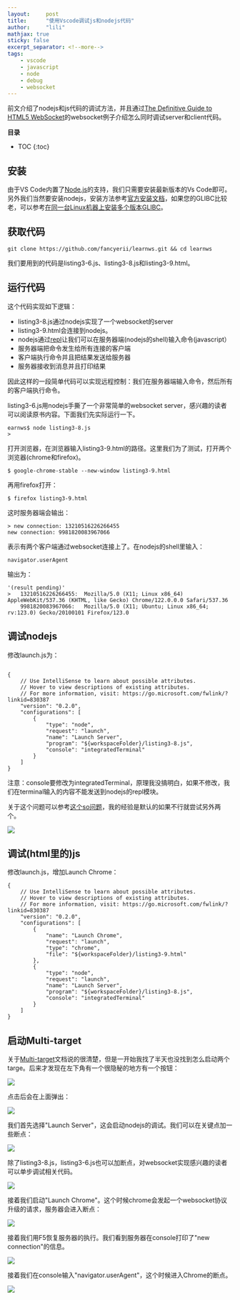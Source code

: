 ```yaml
---
layout:     post
title:      "使用Vscode调试js和nodejs代码" 
author:     "lili" 
mathjax: true
sticky: false
excerpt_separator: <!--more-->
tags:
    - vscode
    - javascript
    - node
    - debug
    - websocket
---
```


前文介绍了nodejs和js代码的调试方法，并且通过[The Definitive Guide to HTML5 WebSocket](https://github.com/fancyerii/learnws)的websocket例子介绍怎么同时调试server和client代码。

<!--more-->

**目录**
* TOC
{:toc}


## 安装

由于VS Code内置了[Node.js](https://nodejs.org/)的支持，我们只需要安装最新版本的Vs Code即可。另外我们当然要安装nodejs，安装方法参考[官方安装文档](https://nodejs.org/en/learn/getting-started/how-to-install-nodejs)，如果您的GLIBC比较老，可以参考[在同一台Linux机器上安装多个版本GLIBC](/2024/03/07/multi-glibc-patchelf/)。

## 获取代码

```shell
git clone https://github.com/fancyerii/learnws.git && cd learnws
```

我们要用到的代码是listing3-6.js、listing3-8.js和listing3-9.html。

## 运行代码

这个代码实现如下逻辑：

* listing3-8.js通过nodejs实现了一个websocket的server
* listing3-9.html会连接到nodejs。
* nodejs通过[repl](https://nodejs.org/api/repl.html)让我们可以在服务器端(nodejs的shell)输入命令(javascript）
* 服务器端把命令发生给所有连接的客户端
* 客户端执行命令并且把结果发送给服务器
* 服务器接收到消息并且打印结果

因此这样的一段简单代码可以实现远程控制：我们在服务器端输入命令，然后所有的客户端执行命令。

listing3-6.js用nodejs手撕了一个非常简单的websocket server，感兴趣的读者可以阅读原书内容。下面我们先实际运行一下。

```shell
earnws$ node listing3-8.js 
> 
```

打开浏览器，在浏览器输入listing3-9.html的路径。这里我们为了测试，打开两个浏览器(chrome和firefox)。

```shell
$ google-chrome-stable --new-window listing3-9.html
```

再用firefox打开：

```shell
$ firefox listing3-9.html
```

这时服务器端会输出：

```
> new connection: 13210516226266455
new connection: 9981820083967066
```

表示有两个客户端通过websocket连接上了。在nodejs的shell里输入：

```shell
navigator.userAgent
```
输出为：

```
'(result pending)'
> 	13210516226266455:	Mozilla/5.0 (X11; Linux x86_64) AppleWebKit/537.36 (KHTML, like Gecko) Chrome/122.0.0.0 Safari/537.36
	9981820083967066:	Mozilla/5.0 (X11; Ubuntu; Linux x86_64; rv:123.0) Gecko/20100101 Firefox/123.0
```

## 调试nodejs

修改launch.js为：

```

{
    // Use IntelliSense to learn about possible attributes.
    // Hover to view descriptions of existing attributes.
    // For more information, visit: https://go.microsoft.com/fwlink/?linkid=830387
    "version": "0.2.0",
    "configurations": [
        {
            "type": "node",
            "request": "launch",
            "name": "Launch Server",
            "program": "${workspaceFolder}/listing3-8.js",
            "console": "integratedTerminal"
        }
    ]
}
```

注意：console要修改为integratedTerminal，原理我没搞明白，如果不修改，我们在terminal输入的内容不能发送到nodejs的repl模块。

关于这个问题可以参考[这个so问题](https://stackoverflow.com/questions/64394561/how-to-type-into-the-integrated-terminal-on-vs-code-in-windows)，我的经验是默认的如果不行就尝试另外两个。

<a>![](/img/learnws/1.png)</a>

## 调试(html里的)js

修改launch.js，增加Launch Chrome：

```
{
    // Use IntelliSense to learn about possible attributes.
    // Hover to view descriptions of existing attributes.
    // For more information, visit: https://go.microsoft.com/fwlink/?linkid=830387
    "version": "0.2.0",
    "configurations": [
        {
            "name": "Launch Chrome",
            "request": "launch",
            "type": "chrome", 
            "file": "${workspaceFolder}/listing3-9.html"
        },
        {
            "type": "node",
            "request": "launch",
            "name": "Launch Server",
            "program": "${workspaceFolder}/listing3-8.js",
            "console": "integratedTerminal"
        }
    ]
}
```

## 启动Multi-target

关于[Multi-target](https://code.visualstudio.com/docs/editor/debugging#_multitarget-debugging)文档说的很清楚，但是一开始我找了半天也没找到怎么启动两个targe。后来才发现在左下角有一个很隐秘的地方有一个按钮：

<a>![](/img/learnws/2.png)</a>

点击后会在上面弹出：

<a>![](/img/learnws/3.png)</a>

我们首先选择"Launch Server"，这会启动nodejs的调试。我们可以在关键点加一些断点：

<a>![](/img/learnws/4.png)</a>

除了listing3-8.js，listing3-6.js也可以加断点，对websocket实现感兴趣的读者可以单步调试相关代码。

<a>![](/img/learnws/5.png)</a>

接着我们启动"Launch Chrome"。这个时候chrome会发起一个websocket协议升级的请求，服务器会进入断点：

<a>![](/img/learnws/6.png)</a>

接着我们用F5恢复服务器的执行。我们看到服务器在console打印了"new connection"的信息。

<a>![](/img/learnws/7.png)</a>

接着我们在console输入"navigator.userAgent"，这个时候进入Chrome的断点。

<a>![](/img/learnws/8.png)</a>



